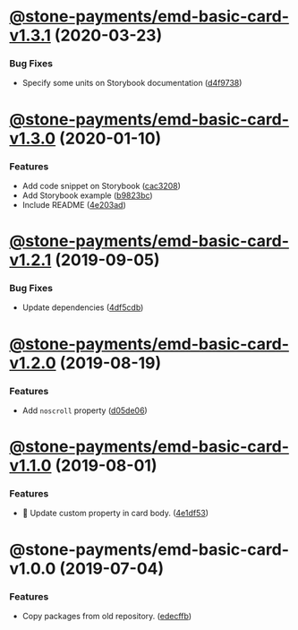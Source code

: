 # [@stone-payments/emd-basic-card-v1.3.1](https://github.com/stone-payments/emerald-web-framework/compare/@stone-payments/emd-basic-card-v1.3.0...@stone-payments/emd-basic-card-v1.3.1) (2020-03-23)


### Bug Fixes

* Specify some units on Storybook documentation ([d4f9738](https://github.com/stone-payments/emerald-web-framework/commit/d4f9738))

# [@stone-payments/emd-basic-card-v1.3.0](https://github.com/stone-payments/emerald-web-framework/compare/@stone-payments/emd-basic-card-v1.2.1...@stone-payments/emd-basic-card-v1.3.0) (2020-01-10)


### Features

* Add code snippet on Storybook ([cac3208](https://github.com/stone-payments/emerald-web-framework/commit/cac3208))
* Add Storybook example ([b9823bc](https://github.com/stone-payments/emerald-web-framework/commit/b9823bc))
* Include README ([4e203ad](https://github.com/stone-payments/emerald-web-framework/commit/4e203ad))

# [@stone-payments/emd-basic-card-v1.2.1](https://github.com/stone-payments/emerald-web-framework/compare/@stone-payments/emd-basic-card-v1.2.0...@stone-payments/emd-basic-card-v1.2.1) (2019-09-05)


### Bug Fixes

* Update dependencies ([4df5cdb](https://github.com/stone-payments/emerald-web-framework/commit/4df5cdb))

# [@stone-payments/emd-basic-card-v1.2.0](https://github.com/stone-payments/emerald-web-framework/compare/@stone-payments/emd-basic-card-v1.1.0...@stone-payments/emd-basic-card-v1.2.0) (2019-08-19)


### Features

* Add `noscroll` property ([d05de06](https://github.com/stone-payments/emerald-web-framework/commit/d05de06))

# [@stone-payments/emd-basic-card-v1.1.0](https://github.com/stone-payments/emerald-web-framework/compare/@stone-payments/emd-basic-card-v1.0.0...@stone-payments/emd-basic-card-v1.1.0) (2019-08-01)


### Features

* :construction: Update custom property in card body. ([4e1df53](https://github.com/stone-payments/emerald-web-framework/commit/4e1df53))

# @stone-payments/emd-basic-card-v1.0.0 (2019-07-04)


### Features

* Copy packages from old repository. ([edecffb](https://github.com/stone-payments/emerald-web-framework/commit/edecffb))
